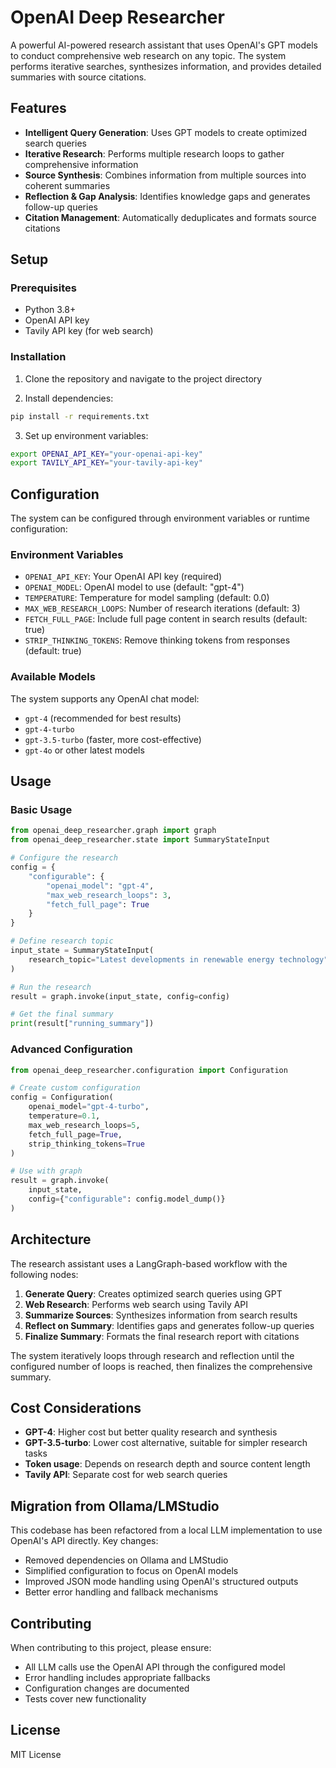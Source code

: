 # OpenAI Deep Researcher

A powerful AI-powered research assistant that uses OpenAI's GPT models to conduct comprehensive web research on any topic. The system performs iterative searches, synthesizes information, and provides detailed summaries with source citations.

## Features

- **Intelligent Query Generation**: Uses GPT models to create optimized search queries
- **Iterative Research**: Performs multiple research loops to gather comprehensive information
- **Source Synthesis**: Combines information from multiple sources into coherent summaries
- **Reflection & Gap Analysis**: Identifies knowledge gaps and generates follow-up queries
- **Citation Management**: Automatically deduplicates and formats source citations

## Setup

### Prerequisites

- Python 3.8+
- OpenAI API key
- Tavily API key (for web search)

### Installation

1. Clone the repository and navigate to the project directory

2. Install dependencies:
```bash
pip install -r requirements.txt
```

3. Set up environment variables:
```bash
export OPENAI_API_KEY="your-openai-api-key"
export TAVILY_API_KEY="your-tavily-api-key"
```

## Configuration

The system can be configured through environment variables or runtime configuration:

### Environment Variables

- `OPENAI_API_KEY`: Your OpenAI API key (required)
- `OPENAI_MODEL`: OpenAI model to use (default: "gpt-4")
- `TEMPERATURE`: Temperature for model sampling (default: 0.0)
- `MAX_WEB_RESEARCH_LOOPS`: Number of research iterations (default: 3)
- `FETCH_FULL_PAGE`: Include full page content in search results (default: true)
- `STRIP_THINKING_TOKENS`: Remove thinking tokens from responses (default: true)

### Available Models

The system supports any OpenAI chat model:
- `gpt-4` (recommended for best results)
- `gpt-4-turbo`
- `gpt-3.5-turbo` (faster, more cost-effective)
- `gpt-4o` or other latest models

## Usage

### Basic Usage

```python
from openai_deep_researcher.graph import graph
from openai_deep_researcher.state import SummaryStateInput

# Configure the research
config = {
    "configurable": {
        "openai_model": "gpt-4",
        "max_web_research_loops": 3,
        "fetch_full_page": True
    }
}

# Define research topic
input_state = SummaryStateInput(
    research_topic="Latest developments in renewable energy technology"
)

# Run the research
result = graph.invoke(input_state, config=config)

# Get the final summary
print(result["running_summary"])
```

### Advanced Configuration

```python
from openai_deep_researcher.configuration import Configuration

# Create custom configuration
config = Configuration(
    openai_model="gpt-4-turbo",
    temperature=0.1,
    max_web_research_loops=5,
    fetch_full_page=True,
    strip_thinking_tokens=True
)

# Use with graph
result = graph.invoke(
    input_state, 
    config={"configurable": config.model_dump()}
)
```

## Architecture

The research assistant uses a LangGraph-based workflow with the following nodes:

1. **Generate Query**: Creates optimized search queries using GPT
2. **Web Research**: Performs web search using Tavily API
3. **Summarize Sources**: Synthesizes information from search results
4. **Reflect on Summary**: Identifies gaps and generates follow-up queries
5. **Finalize Summary**: Formats the final research report with citations

The system iteratively loops through research and reflection until the configured number of loops is reached, then finalizes the comprehensive summary.

## Cost Considerations

- **GPT-4**: Higher cost but better quality research and synthesis
- **GPT-3.5-turbo**: Lower cost alternative, suitable for simpler research tasks
- **Token usage**: Depends on research depth and source content length
- **Tavily API**: Separate cost for web search queries

## Migration from Ollama/LMStudio

This codebase has been refactored from a local LLM implementation to use OpenAI's API directly. Key changes:

- Removed dependencies on Ollama and LMStudio
- Simplified configuration to focus on OpenAI models
- Improved JSON mode handling using OpenAI's structured outputs
- Better error handling and fallback mechanisms

## Contributing

When contributing to this project, please ensure:

- All LLM calls use the OpenAI API through the configured model
- Error handling includes appropriate fallbacks
- Configuration changes are documented
- Tests cover new functionality

## License

MIT License 